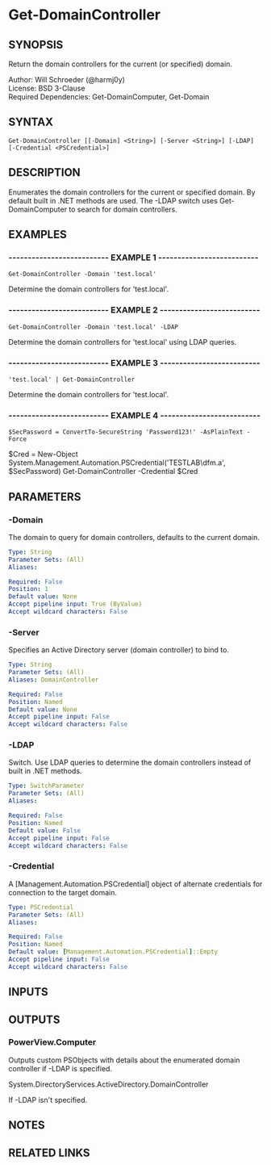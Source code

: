 # Get-DomainController

## SYNOPSIS
Return the domain controllers for the current (or specified) domain.

Author: Will Schroeder (@harmj0y)  
License: BSD 3-Clause  
Required Dependencies: Get-DomainComputer, Get-Domain

## SYNTAX

```
Get-DomainController [[-Domain] <String>] [-Server <String>] [-LDAP] [-Credential <PSCredential>]
```

## DESCRIPTION
Enumerates the domain controllers for the current or specified domain.
By default built in .NET methods are used.
The -LDAP switch uses Get-DomainComputer
to search for domain controllers.

## EXAMPLES

### -------------------------- EXAMPLE 1 --------------------------
```
Get-DomainController -Domain 'test.local'
```

Determine the domain controllers for 'test.local'.

### -------------------------- EXAMPLE 2 --------------------------
```
Get-DomainController -Domain 'test.local' -LDAP
```

Determine the domain controllers for 'test.local' using LDAP queries.

### -------------------------- EXAMPLE 3 --------------------------
```
'test.local' | Get-DomainController
```

Determine the domain controllers for 'test.local'.

### -------------------------- EXAMPLE 4 --------------------------
```
$SecPassword = ConvertTo-SecureString 'Password123!' -AsPlainText -Force
```

$Cred = New-Object System.Management.Automation.PSCredential('TESTLAB\dfm.a', $SecPassword)
Get-DomainController -Credential $Cred

## PARAMETERS

### -Domain
The domain to query for domain controllers, defaults to the current domain.

```yaml
Type: String
Parameter Sets: (All)
Aliases: 

Required: False
Position: 1
Default value: None
Accept pipeline input: True (ByValue)
Accept wildcard characters: False
```

### -Server
Specifies an Active Directory server (domain controller) to bind to.

```yaml
Type: String
Parameter Sets: (All)
Aliases: DomainController

Required: False
Position: Named
Default value: None
Accept pipeline input: False
Accept wildcard characters: False
```

### -LDAP
Switch.
Use LDAP queries to determine the domain controllers instead of built in .NET methods.

```yaml
Type: SwitchParameter
Parameter Sets: (All)
Aliases: 

Required: False
Position: Named
Default value: False
Accept pipeline input: False
Accept wildcard characters: False
```

### -Credential
A \[Management.Automation.PSCredential\] object of alternate credentials
for connection to the target domain.

```yaml
Type: PSCredential
Parameter Sets: (All)
Aliases: 

Required: False
Position: Named
Default value: [Management.Automation.PSCredential]::Empty
Accept pipeline input: False
Accept wildcard characters: False
```

## INPUTS

## OUTPUTS

### PowerView.Computer

Outputs custom PSObjects with details about the enumerated domain controller if -LDAP is specified.

System.DirectoryServices.ActiveDirectory.DomainController

If -LDAP isn't specified.

## NOTES

## RELATED LINKS

